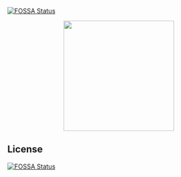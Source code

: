 [![FOSSA Status](https://app.fossa.io/api/projects/git%2Bgithub.com%2Fxfhg%2Fintercept.svg?type=shield)](https://app.fossa.io/projects/git%2Bgithub.com%2Fxfhg%2Fintercept?ref=badge_shield)

<p align="center">

<img src="static/intercept.png" width="250">

</p>


## License
[![FOSSA Status](https://app.fossa.io/api/projects/git%2Bgithub.com%2Fxfhg%2Fintercept.svg?type=large)](https://app.fossa.io/projects/git%2Bgithub.com%2Fxfhg%2Fintercept?ref=badge_large)